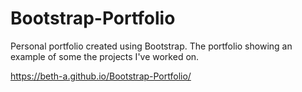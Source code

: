 # Bootstrap-Portfolio

Personal portfolio created using Bootstrap.  The portfolio showing an example of some the projects I've worked on.

https://beth-a.github.io/Bootstrap-Portfolio/

